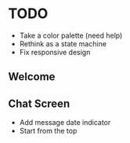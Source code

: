 # TODO

- Take a color palette (need help)
- Rethink as a state machine
- Fix responsive design

## Welcome

## Chat Screen

- Add message date indicator
- Start from the top
